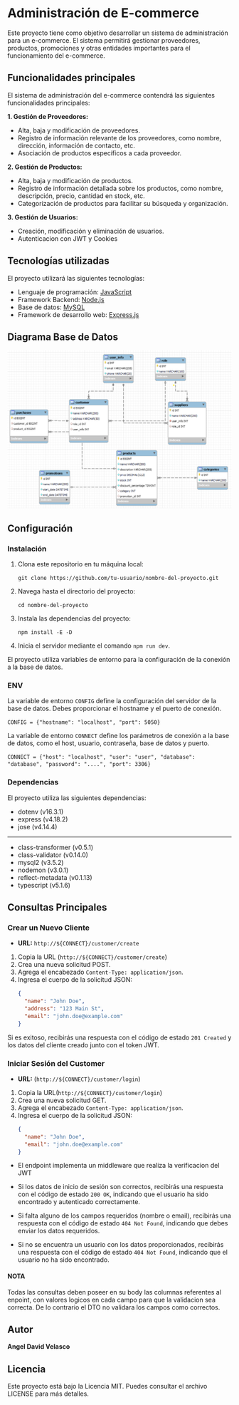 # Administración de E-commerce

Este proyecto tiene como objetivo desarrollar un sistema de administración para un e-commerce. El sistema permitirá gestionar proveedores, productos, promociones y otras entidades importantes para el funcionamiento del e-commerce.

## Funcionalidades principales

El sistema de administración del e-commerce contendrá las siguientes funcionalidades principales:

**1. Gestión de Proveedores:**
   - Alta, baja y modificación de proveedores.
   - Registro de información relevante de los proveedores, como nombre, dirección, información de contacto, etc.
   - Asociación de productos específicos a cada proveedor.

**2. Gestión de Productos:**
   - Alta, baja y modificación de productos.
   - Registro de información detallada sobre los productos, como nombre, descripción, precio, cantidad en stock, etc.
   - Categorización de productos para facilitar su búsqueda y organización.

**3. Gestión de Usuarios:**
   - Creación, modificación y eliminación de usuarios.
   - Autenticacion con JWT y Cookies
     
## Tecnologías utilizadas

El proyecto  utilizará las siguientes tecnologías:

- Lenguaje de programación: [JavaScript](https://developer.mozilla.org/es/docs/Web/JavaScript)
- Framework Backend: [Node.js](https://nodejs.org/)
- Base de datos: [MySQL](https://www.mysql.com/)
- Framework de desarrollo web: [Express.js](https://expressjs.com/)

## Diagrama Base de Datos
![image](https://github.com/AngelVelasco1/admin_ecommerce/blob/main/diagrama.png)

## Configuración

### Instalación

1. Clona este repositorio en tu máquina local:

   ```shell
   git clone https://github.com/tu-usuario/nombre-del-proyecto.git
   ```

2. Navega hasta el directorio del proyecto:

   ```shell
   cd nombre-del-proyecto
   ```

3. Instala las dependencias del proyecto:

   ```shell
   npm install -E -D
   ```
4. Inicia el servidor mediante el comando `npm run dev`.



El proyecto utiliza variables de entorno para la configuración de la conexión a la base de datos.

### ENV

La variable de entorno `CONFIG` define la configuración del servidor de la base de datos. Debes proporcionar el hostname y el puerto de conexión. 

```
CONFIG = {"hostname": "localhost", "port": 5050}
```



La variable de entorno `CONNECT` define los parámetros de conexión a la base de datos, como el host, usuario, contraseña, base de datos y puerto.

```
CONNECT = {"host": "localhost", "user": "user", "database": "database", "password": "....", "port": 3306}
```

### Dependencias

El proyecto utiliza las siguientes dependencias:

- dotenv (v16.3.1)
- express (v4.18.2)
- jose (v4.14.4)

***
- class-transformer (v0.5.1)
- class-validator (v0.14.0)
- mysql2 (v3.5.2)
- nodemon (v3.0.1)
- reflect-metadata (v0.1.13)
- typescript (v5.1.6)


##  Consultas Principales

### Crear un Nuevo Cliente

- **URL:** `http://${CONNECT}/customer/create`

1. Copia la URL (`http://${CONNECT}/customer/create`) 
2. Crea una nueva solicitud POST.
3. Agrega el encabezado `Content-Type: application/json`.
4. Ingresa el cuerpo de la solicitud JSON:
   ```json
   {
     "name": "John Doe",
     "address": "123 Main St",
     "email": "john.doe@example.com"
   }
   ```

Si es exitoso, recibirás una respuesta con el código de estado `201 Created` y los datos del cliente creado junto con el token JWT.


###  Iniciar Sesión del Customer

- **URL:** (`http://${CONNECT}/customer/login`) 


1. Copia la URL(`http://${CONNECT}/customer/login`)
2. Crea una nueva solicitud GET.
3. Agrega el encabezado `Content-Type: application/json`.
4. Ingresa el cuerpo de la solicitud JSON:
   ```json
   {
     "name": "John Doe",
     "email": "john.doe@example.com"
   }
   ```

- El endpoint implementa un middleware que realiza la verificacion del JWT

- Si los datos de inicio de sesión son correctos, recibirás una respuesta con el código de estado `200 OK`, indicando que el usuario ha sido encontrado y autenticado correctamente.

- Si falta alguno de los campos requeridos (nombre o email), recibirás una respuesta con el código de estado `404 Not Found`, indicando que debes enviar los datos requeridos.

- Si no se encuentra un usuario con los datos proporcionados, recibirás una respuesta con el código de estado `404 Not Found`, indicando que el usuario no ha sido encontrado.

#### NOTA
Todas las consultas deben poseer en su body las columnas referentes al enpoint, con valores logicos en cada campo para que la validacion sea correcta. De lo contrario el DTO no validara los campos como correctos.

## Autor

**Angel David Velasco**

## Licencia

Este proyecto está bajo la Licencia MIT. Puedes consultar el archivo LICENSE para más detalles.

